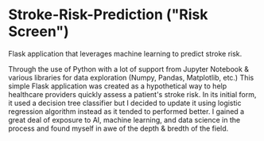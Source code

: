 # Stroke-Risk-Prediction ("Risk Screen")
Flask application that leverages machine learning to predict stroke risk.

Through the use of Python with a lot of support from Jupyter Notebook & various libraries for data exploration (Numpy, Pandas, Matplotlib, etc.)
This simple Flask application was created as a hypothetical way to help healthcare providers quickly assess a patient's stroke risk. In its
initial form, it used a decision tree classifier but I decided to update it using logistic regression algorithm instead as it tended to performed better. 
I gained a great deal of exposure to AI, machine learning, and data science in the process and found myself in awe of the depth & bredth of the field.
